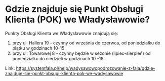 # Gdzie znajduje się Punkt Obsługi Klienta (POK) we Władysławowie?


Punkty Obsługi Klienta we Władysławowie znajdują się:


1. przy ul. Hallera 19 \- czynny od września do czerwca, od poniedziałku do piątku w godzinach 10\-15
2. przy ul. Towarowej 8 \- czynny będzie w sezonie (lipiec\-sierpień) od poniedziałku do niedzieli w godzinach 10 \-18




Link: https://systemfala.pl/help/wadysawowopodrozowanie-z-fala/gdzie-znajduje-sie-punkt-obsugi-klienta-pok-we-wadysawowie
